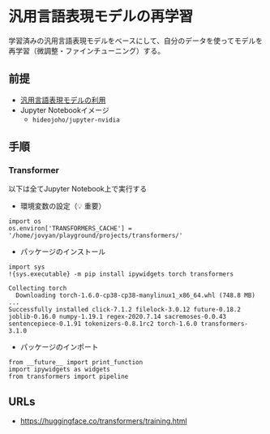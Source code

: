 # 汎用言語表現モデルの再学習

学習済みの汎用言語表現モデルをベースにして、自分のデータを使ってモデルを再学習（微調整・ファインチューニング）する。

## 前提

- [汎用言語表現モデルの利用](k8s-transformers.md)
- Jupyter Notebookイメージ
  - `hideojoho/jupyter-nvidia`

## 手順

### Transformer

以下は全てJupyter Notebook上で実行する

- 環境変数の設定（:bulb: 重要）

```
import os
os.environ['TRANSFORMERS_CACHE'] = '/home/jovyan/playground/projects/transformers/'
```

- パッケージのインストール

```
import sys
!{sys.executable} -m pip install ipywidgets torch transformers
```
```
Collecting torch
  Downloading torch-1.6.0-cp38-cp38-manylinux1_x86_64.whl (748.8 MB)
...
Successfully installed click-7.1.2 filelock-3.0.12 future-0.18.2 joblib-0.16.0 numpy-1.19.1 regex-2020.7.14 sacremoses-0.0.43 sentencepiece-0.1.91 tokenizers-0.8.1rc2 torch-1.6.0 transformers-3.1.0
```

- パッケージのインポート

```
from __future__ import print_function
import ipywidgets as widgets
from transformers import pipeline
```


## URLs

- https://huggingface.co/transformers/training.html


